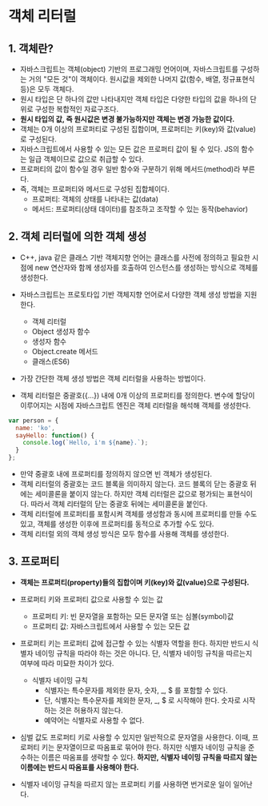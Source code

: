# 객체 리터럴
## 1. 객체란?
- 자바스크립트는 객체(object) 기반의 프로그래밍 언어이며, 자바스크립트를 구성하는 거의 "모든 것"이 객체이다. 원시값을 제외한 나머지 값(함수, 배열, 정규표현식 등)은 모두 객체다.
- 원시 타입은 단 하나의 값만 나타내지만 객체 타입은 다양한 타입의 값을 하나의 단위로 구성한 복합적인 자료구조다.
- **원시 타입의 값, 즉 원시값은 변경 불가능하지만 객체는 변경 가능한 값이다.**
- 객체는 0개 이상의 프로퍼티로 구성된 집합이며, 프로퍼티는 키(key)와 값(value)로 구성된다.
- 자바스크립트에서 사용할 수 있는 모든 값은 프로퍼티 값이 될 수 있다. JS의 함수는 일급 객체이므로 값으로 취급할 수 있다. 
- 프로퍼티의 값이 함수일 경우 일반 함수와 구분하기 위해 메서드(method)라 부른다.
- 즉, 객체는 프로퍼티와 메서드로 구성된 집합체이다. 
  - 프로퍼티: 객체의 상태를 나타내는 값(data)
  - 메서드: 프로퍼티(상태 데이터)를 참조하고 조작할 수 있는 동작(behavior)

## 2. 객체 리터럴에 의한 객체 생성
- C++, java 같은 클래스 기반 객체지향 언어는 클래스를 사전에 정의하고 필요한 시점에 new 연산자와 함께 생성자를 호출하여 인스턴스를 생성하는 방식으로 객체를 생성한다.
- 자바스크립트는 프로토타입 기반 객체지향 언어로서 다양한 객체 생성 방법을 지원한다.
  - 객체 리터럴
  - Object 생성자 함수
  - 생성자 함수
  - Object.create 메서드
  - 클래스(ES6)

- 가장 간단한 객체 생성 방법은 객체 리터럴을 사용하는 방법이다. 
- 객체 리터럴은 중괄호({...}) 내에 0개 이상의 프로퍼티를 정의한다. 변수에 할당이 이루어지는 시점에 자바스크립트 엔진은 객체 리터럴을 해석해 객체를 생성한다.
```js
var person = {
  name: 'ko',
  sayHello: function() {
    console.log(`Hello, i'm ${name}.`);
  }
};
```
- 만약 중괄호 내에 프로퍼티를 정의하지 않으면 빈 객체가 생성된다.
- 객체 리터럴의 중괄호는 코드 블록을 의미하지 않는다. 코드 블록의 닫는 중괄호 뒤에는 세미콜론을 붙이지 않는다. 하지만 객체 리터럴은 값으로 평가되는 표현식이다. 따라서 객체 리터럴의 닫는 중괄호 뒤에는 세미콜론을 붙인다.
- 객체 리터럴에 프로퍼티를 포함시켜 객체를 생성함과 동시에 프로퍼티를 만들 수도 있고, 객체를 생성한 이후에 프로퍼티를 동적으로 추가할 수도 있다.
- 객체 리터럴 외의 객체 생성 방식은 모두 함수를 사용해 객체를 생성한다.


## 3. 프로퍼티
- **객체는 프로퍼티(property)들의 집합이며 키(key)와 값(value)으로 구성된다.** 
- 프로퍼티 키와 프로퍼티 값으로 사용할 수 있는 값
  - 프로퍼티 키: 빈 문자열을 포함하는 모든 문자열 또는 심볼(symbol)값
  - 프로퍼티 값: 자바스크립트에서 사용할 수 있는 모든 값

- 프로퍼티 키는 프로퍼티 값에 접근할 수 있는 식별자 역할을 한다. 하지만 반드시 식별자 네이밍 규칙을 따라야 하는 것은 아니다. 단, 식별자 네이밍 규칙을 따르는지 여부에 따라 미묘한 차이가 있다.
  - 식별자 네이밍 규칙
    - 식별자는 특수문자를 제외한 문자, 숫자, _, $ 를 포함할 수 있다.
    - 단, 식별자는 특수문자를 제외한 문자, _, $ 로 시작해야 한다. 숫자로 시작하는 것은 허용하지 않는다.
    - 예약어는 식별자로 사용할 수 없다.
- 심벌 값도 프로퍼티 키로 사용할 수 있지만 일반적으로 문자열을 사용한다. 이때, 프로퍼티 키는 문자열이므로 따옴표로 묶어야 한다. 하지만 식별자 네이밍 규칙을 준수하는 이름은 따옴표를 생략할 수 있다. **하지만, 식별자 네이밍 규칙을 따르지 않는 이름에는 반드시 따옴표를 사용해야 한다.**
- 식별자 네이밍 규칙을 따르지 않는 프로퍼티 키를 사용하면 번거로운 일이 일어난다. 

























